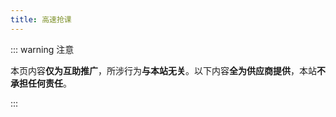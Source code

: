 ```yaml
---
title: 高速抢课
---
```


::: warning 注意

本页内容**仅为互助推广**，所涉行为**与本站无关**。以下内容**全为供应商提供**，本站**不承担任何责任**。

:::
